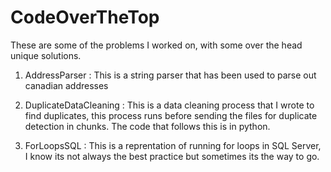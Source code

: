 # CodeOverTheTop
These are some of the problems I worked on, with some over the head unique solutions.


1. AddressParser : 
  This is a string parser that has been used to parse out canadian addresses
  
  
2. DuplicateDataCleaning :
  This is a data cleaning process that I wrote to find duplicates, this process runs before sending the files for duplicate detection in chunks.
  The code that follows this is in python.
  
3. ForLoopsSQL : 
  This is a reprentation of running for loops in SQL Server, I know its not always the best practice but sometimes its the way to go.
  
  
 
